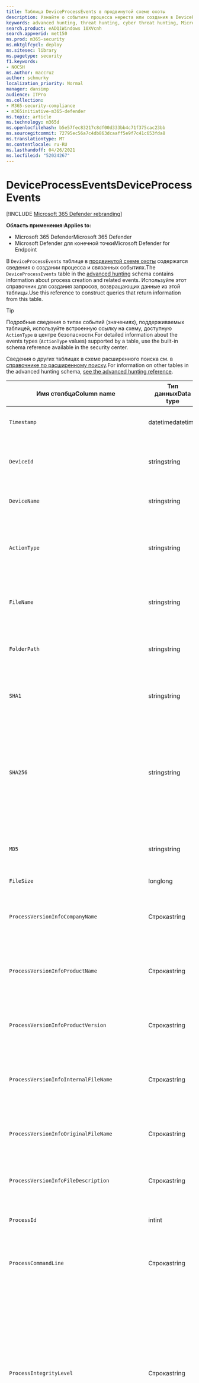 ```yaml
---
title: Таблица DeviceProcessEvents в продвинутой схеме охоты
description: Узнайте о событиях процесса нереста или создания в DeviceProcessEventstable продвинутой схемы охоты
keywords: advanced hunting, threat hunting, cyber threat hunting, Microsoft 365 Defender, microsoft 365, m365, search, query, telemetry, schema reference, kusto, table, column, data type, processcreationevents, DeviceProcessEvents, process id, command line, DeviceProcessEvents
search.product: eADQiWindows 10XVcnh
search.appverid: met150
ms.prod: m365-security
ms.mktglfcycl: deploy
ms.sitesec: library
ms.pagetype: security
f1.keywords:
- NOCSH
ms.author: maccruz
author: schmurky
localization_priority: Normal
manager: dansimp
audience: ITPro
ms.collection:
- M365-security-compliance
- m365initiative-m365-defender
ms.topic: article
ms.technology: m365d
ms.openlocfilehash: b5e57fec83217c8df00d333bb4c71f375cac23bb
ms.sourcegitcommit: 72795ec56a7c4db863dcaaff5e9f7c41c653fda8
ms.translationtype: MT
ms.contentlocale: ru-RU
ms.lasthandoff: 04/26/2021
ms.locfileid: "52024267"
---
```

# <a name="deviceprocessevents"></a><span data-ttu-id="13e9b-104">DeviceProcessEvents</span><span class="sxs-lookup"><span data-stu-id="13e9b-104">DeviceProcessEvents</span></span>

[!INCLUDE [Microsoft 365 Defender rebranding](../includes/microsoft-defender.md)]


<span data-ttu-id="13e9b-105">**Область применения:**</span><span class="sxs-lookup"><span data-stu-id="13e9b-105">**Applies to:**</span></span>
- <span data-ttu-id="13e9b-106">Microsoft 365 Defender</span><span class="sxs-lookup"><span data-stu-id="13e9b-106">Microsoft 365 Defender</span></span>
- <span data-ttu-id="13e9b-107">Microsoft Defender для конечной точки</span><span class="sxs-lookup"><span data-stu-id="13e9b-107">Microsoft Defender for Endpoint</span></span>



<span data-ttu-id="13e9b-108">В `DeviceProcessEvents` таблице в [продвинутой схеме охоты](advanced-hunting-overview.md) содержатся сведения о создании процесса и связанных событиях.</span><span class="sxs-lookup"><span data-stu-id="13e9b-108">The `DeviceProcessEvents` table in the [advanced hunting](advanced-hunting-overview.md) schema contains information about process creation and related events.</span></span> <span data-ttu-id="13e9b-109">Используйте этот справочник для создания запросов, возвращающих данные из этой таблицы.</span><span class="sxs-lookup"><span data-stu-id="13e9b-109">Use this reference to construct queries that return information from this table.</span></span>

>[!TIP]
> <span data-ttu-id="13e9b-110">Подробные сведения о типах событий (значениях), поддерживаемых таблицей, используйте встроенную ссылку на схему, доступную `ActionType` в центре безопасности.</span><span class="sxs-lookup"><span data-stu-id="13e9b-110">For detailed information about the events types (`ActionType` values) supported by a table, use the built-in schema reference available in the security center.</span></span>

<span data-ttu-id="13e9b-111">Сведения о других таблицах в схеме расширенного поиска см. в [справочнике по расширенному поиску](advanced-hunting-schema-tables.md).</span><span class="sxs-lookup"><span data-stu-id="13e9b-111">For information on other tables in the advanced hunting schema, [see the advanced hunting reference](advanced-hunting-schema-tables.md).</span></span>

| <span data-ttu-id="13e9b-112">Имя столбца</span><span class="sxs-lookup"><span data-stu-id="13e9b-112">Column name</span></span> | <span data-ttu-id="13e9b-113">Тип данных</span><span class="sxs-lookup"><span data-stu-id="13e9b-113">Data type</span></span> | <span data-ttu-id="13e9b-114">Описание</span><span class="sxs-lookup"><span data-stu-id="13e9b-114">Description</span></span> |
|-------------|-----------|-------------|
| `Timestamp` | <span data-ttu-id="13e9b-115">datetime</span><span class="sxs-lookup"><span data-stu-id="13e9b-115">datetime</span></span> | <span data-ttu-id="13e9b-116">Дата и время записи события</span><span class="sxs-lookup"><span data-stu-id="13e9b-116">Date and time when the event was recorded</span></span> |
| `DeviceId` | <span data-ttu-id="13e9b-117">string</span><span class="sxs-lookup"><span data-stu-id="13e9b-117">string</span></span> | <span data-ttu-id="13e9b-118">Уникальный идентификатор для обслуживаемого компьютера</span><span class="sxs-lookup"><span data-stu-id="13e9b-118">Unique identifier for the machine in the service</span></span> |
| `DeviceName` | <span data-ttu-id="13e9b-119">string</span><span class="sxs-lookup"><span data-stu-id="13e9b-119">string</span></span> | <span data-ttu-id="13e9b-120">Полное доменное имя компьютера</span><span class="sxs-lookup"><span data-stu-id="13e9b-120">Fully qualified domain name (FQDN) of the machine</span></span> |
| `ActionType` | <span data-ttu-id="13e9b-121">string</span><span class="sxs-lookup"><span data-stu-id="13e9b-121">string</span></span> | <span data-ttu-id="13e9b-122">Тип действий, которые вызвали событие.</span><span class="sxs-lookup"><span data-stu-id="13e9b-122">Type of activity that triggered the event.</span></span> <span data-ttu-id="13e9b-123">Подробные [сведения см. в](advanced-hunting-schema-tables.md?#get-schema-information-in-the-security-center) справке по схеме на портале</span><span class="sxs-lookup"><span data-stu-id="13e9b-123">See the [in-portal schema reference](advanced-hunting-schema-tables.md?#get-schema-information-in-the-security-center) for details</span></span> |
| `FileName` | <span data-ttu-id="13e9b-124">string</span><span class="sxs-lookup"><span data-stu-id="13e9b-124">string</span></span> | <span data-ttu-id="13e9b-125">Имя файла, к которому было применено записанное действие</span><span class="sxs-lookup"><span data-stu-id="13e9b-125">Name of the file that the recorded action was applied to</span></span> |
| `FolderPath` | <span data-ttu-id="13e9b-126">string</span><span class="sxs-lookup"><span data-stu-id="13e9b-126">string</span></span> | <span data-ttu-id="13e9b-127">Папка, содержащая файл, к котором было применено записано действие</span><span class="sxs-lookup"><span data-stu-id="13e9b-127">Folder containing the file that the recorded action was applied to</span></span> |
| `SHA1` | <span data-ttu-id="13e9b-128">string</span><span class="sxs-lookup"><span data-stu-id="13e9b-128">string</span></span> | <span data-ttu-id="13e9b-129">SHA-1 файла, к которому было применено записанное действие</span><span class="sxs-lookup"><span data-stu-id="13e9b-129">SHA-1 of the file that the recorded action was applied to</span></span> |
| `SHA256` | <span data-ttu-id="13e9b-130">string</span><span class="sxs-lookup"><span data-stu-id="13e9b-130">string</span></span> | <span data-ttu-id="13e9b-131">SHA-256 файла, к которому было применено записанное действие</span><span class="sxs-lookup"><span data-stu-id="13e9b-131">SHA-256 of the file that the recorded action was applied to.</span></span> <span data-ttu-id="13e9b-132">Это поле обычно не заполняется. Используйте столбец SHA1, если он доступен.</span><span class="sxs-lookup"><span data-stu-id="13e9b-132">This field is usually not populated — use the SHA1 column when available.</span></span> |
| `MD5` | <span data-ttu-id="13e9b-133">string</span><span class="sxs-lookup"><span data-stu-id="13e9b-133">string</span></span> | <span data-ttu-id="13e9b-134">Hash MD5 файла, к который было применено записано действие</span><span class="sxs-lookup"><span data-stu-id="13e9b-134">MD5 hash of the file that the recorded action was applied to</span></span> |
| `FileSize` | <span data-ttu-id="13e9b-135">long</span><span class="sxs-lookup"><span data-stu-id="13e9b-135">long</span></span> | <span data-ttu-id="13e9b-136">Размер файла в bytes</span><span class="sxs-lookup"><span data-stu-id="13e9b-136">Size of the file in bytes</span></span> |
| `ProcessVersionInfoCompanyName` | <span data-ttu-id="13e9b-137">Строка</span><span class="sxs-lookup"><span data-stu-id="13e9b-137">string</span></span> | <span data-ttu-id="13e9b-138">Имя компании из сведений о версии вновь созданного процесса</span><span class="sxs-lookup"><span data-stu-id="13e9b-138">Company name from the version information of the newly created process</span></span> |
| `ProcessVersionInfoProductName` | <span data-ttu-id="13e9b-139">Строка</span><span class="sxs-lookup"><span data-stu-id="13e9b-139">string</span></span> | <span data-ttu-id="13e9b-140">Имя продукта из сведений о версии вновь созданного процесса</span><span class="sxs-lookup"><span data-stu-id="13e9b-140">Product name from the version information of the newly created process</span></span> |
| `ProcessVersionInfoProductVersion` | <span data-ttu-id="13e9b-141">Строка</span><span class="sxs-lookup"><span data-stu-id="13e9b-141">string</span></span> | <span data-ttu-id="13e9b-142">Версия продукта из сведений о версии вновь созданного процесса</span><span class="sxs-lookup"><span data-stu-id="13e9b-142">Product version from the version information of the newly created process</span></span> |
| `ProcessVersionInfoInternalFileName` | <span data-ttu-id="13e9b-143">Строка</span><span class="sxs-lookup"><span data-stu-id="13e9b-143">string</span></span> | <span data-ttu-id="13e9b-144">Имя внутреннего файла из сведений о версии вновь созданного процесса</span><span class="sxs-lookup"><span data-stu-id="13e9b-144">Internal file name from the version information of the newly created process</span></span> |
| `ProcessVersionInfoOriginalFileName` | <span data-ttu-id="13e9b-145">Строка</span><span class="sxs-lookup"><span data-stu-id="13e9b-145">string</span></span> | <span data-ttu-id="13e9b-146">Исходное имя файла из версии информации о вновь созданном процессе</span><span class="sxs-lookup"><span data-stu-id="13e9b-146">Original file name from the version information of the newly created process</span></span> |
| `ProcessVersionInfoFileDescription` | <span data-ttu-id="13e9b-147">Строка</span><span class="sxs-lookup"><span data-stu-id="13e9b-147">string</span></span> | <span data-ttu-id="13e9b-148">Описание из сведений о версии вновь созданного процесса</span><span class="sxs-lookup"><span data-stu-id="13e9b-148">Description from the version information of the newly created process</span></span> |
| `ProcessId` | <span data-ttu-id="13e9b-149">int</span><span class="sxs-lookup"><span data-stu-id="13e9b-149">int</span></span> | <span data-ttu-id="13e9b-150">ID процесса (PID) вновь созданного процесса</span><span class="sxs-lookup"><span data-stu-id="13e9b-150">Process ID (PID) of the newly created process</span></span> |
| `ProcessCommandLine` | <span data-ttu-id="13e9b-151">Строка</span><span class="sxs-lookup"><span data-stu-id="13e9b-151">string</span></span> | <span data-ttu-id="13e9b-152">Командная строка, используемая для создания нового процесса</span><span class="sxs-lookup"><span data-stu-id="13e9b-152">Command line used to create the new process</span></span> |
| `ProcessIntegrityLevel` | <span data-ttu-id="13e9b-153">Строка</span><span class="sxs-lookup"><span data-stu-id="13e9b-153">string</span></span> | <span data-ttu-id="13e9b-154">Уровень целостности вновь созданного процесса.</span><span class="sxs-lookup"><span data-stu-id="13e9b-154">Integrity level of the newly created process.</span></span> <span data-ttu-id="13e9b-155">Windows назначает уровни целостности процессам, основанным на определенных характеристиках, например, если они были запущены из скачаного интернета.</span><span class="sxs-lookup"><span data-stu-id="13e9b-155">Windows assigns integrity levels to processes based on certain characteristics, such as if they were launched from an internet downloaded.</span></span> <span data-ttu-id="13e9b-156">Эти уровни целостности влияют на разрешения на ресурсы</span><span class="sxs-lookup"><span data-stu-id="13e9b-156">These integrity levels influence permissions to resources</span></span> |
| `ProcessTokenElevation` | <span data-ttu-id="13e9b-157">Строка</span><span class="sxs-lookup"><span data-stu-id="13e9b-157">string</span></span> | <span data-ttu-id="13e9b-158">Указывает тип высоты маркера, примененный к вновь созданному процессу.</span><span class="sxs-lookup"><span data-stu-id="13e9b-158">Indicates the type of token elevation applied to the newly created process.</span></span> <span data-ttu-id="13e9b-159">Возможные значения: TokenElevationTypeLimited (ограниченный), TokenElevationTypeDefault (стандартный) и TokenElevationTypeFull (повышенный)</span><span class="sxs-lookup"><span data-stu-id="13e9b-159">Possible values: TokenElevationTypeLimited (restricted), TokenElevationTypeDefault (standard), and TokenElevationTypeFull (elevated)</span></span> |
| `ProcessCreationTime` | <span data-ttu-id="13e9b-160">datetime</span><span class="sxs-lookup"><span data-stu-id="13e9b-160">datetime</span></span> | <span data-ttu-id="13e9b-161">Дата и время создания процесса</span><span class="sxs-lookup"><span data-stu-id="13e9b-161">Date and time the process was created</span></span> |
| `AccountDomain` | <span data-ttu-id="13e9b-162">Строка</span><span class="sxs-lookup"><span data-stu-id="13e9b-162">string</span></span> | <span data-ttu-id="13e9b-163">Домен учетной записи</span><span class="sxs-lookup"><span data-stu-id="13e9b-163">Domain of the account</span></span> |
| `AccountName` | <span data-ttu-id="13e9b-164">Строка</span><span class="sxs-lookup"><span data-stu-id="13e9b-164">string</span></span> | <span data-ttu-id="13e9b-165">Имя пользователя учетной записи</span><span class="sxs-lookup"><span data-stu-id="13e9b-165">User name of the account</span></span> |
| `AccountSid` | <span data-ttu-id="13e9b-166">Строка</span><span class="sxs-lookup"><span data-stu-id="13e9b-166">string</span></span> | <span data-ttu-id="13e9b-167">Идентификатор безопасности (SID) учетной записи</span><span class="sxs-lookup"><span data-stu-id="13e9b-167">Security Identifier (SID) of the account</span></span> |
| `AccountUpn` | <span data-ttu-id="13e9b-168">Строка</span><span class="sxs-lookup"><span data-stu-id="13e9b-168">string</span></span> | <span data-ttu-id="13e9b-169">Основное имя пользователя (UPN) учетной записи</span><span class="sxs-lookup"><span data-stu-id="13e9b-169">User principal name (UPN) of the account</span></span> |
| `AccountObjectId` | <span data-ttu-id="13e9b-170">Строка</span><span class="sxs-lookup"><span data-stu-id="13e9b-170">string</span></span> | <span data-ttu-id="13e9b-171">Уникальный идентификатор учетной записи в Azure AD</span><span class="sxs-lookup"><span data-stu-id="13e9b-171">Unique identifier for the account in Azure AD</span></span> |
| `LogonId` | <span data-ttu-id="13e9b-172">Строка</span><span class="sxs-lookup"><span data-stu-id="13e9b-172">string</span></span> | <span data-ttu-id="13e9b-173">Идентификатор для сеанса логотипа.</span><span class="sxs-lookup"><span data-stu-id="13e9b-173">Identifier for a logon session.</span></span> <span data-ttu-id="13e9b-174">Этот идентификатор уникален на одной машине только между перезапусками</span><span class="sxs-lookup"><span data-stu-id="13e9b-174">This identifier is unique on the same machine only between restarts</span></span> |
| `InitiatingProcessAccountDomain` | <span data-ttu-id="13e9b-175">Строка</span><span class="sxs-lookup"><span data-stu-id="13e9b-175">string</span></span> | <span data-ttu-id="13e9b-176">Домен учетной записи, которая управляла процессом, ответственным за событие</span><span class="sxs-lookup"><span data-stu-id="13e9b-176">Domain of the account that ran the process responsible for the event</span></span> |
| `InitiatingProcessAccountName` | <span data-ttu-id="13e9b-177">Строка</span><span class="sxs-lookup"><span data-stu-id="13e9b-177">string</span></span> | <span data-ttu-id="13e9b-178">Имя пользователя учетной записи, которая запустила процесс, ответственный за событие</span><span class="sxs-lookup"><span data-stu-id="13e9b-178">User name of the account that ran the process responsible for the event</span></span> |
| `InitiatingProcessAccountSid` | <span data-ttu-id="13e9b-179">Строка</span><span class="sxs-lookup"><span data-stu-id="13e9b-179">string</span></span> | <span data-ttu-id="13e9b-180">Идентификатор безопасности (SID) учетной записи, которая управляла процессом, ответственным за событие</span><span class="sxs-lookup"><span data-stu-id="13e9b-180">Security Identifier (SID) of the account that ran the process responsible for the event</span></span> |
| `InitiatingProcessAccountUpn` | <span data-ttu-id="13e9b-181">Строка</span><span class="sxs-lookup"><span data-stu-id="13e9b-181">string</span></span> | <span data-ttu-id="13e9b-182">Основное имя пользователя (UPN) учетной записи, которая управляла процессом, ответственным за событие</span><span class="sxs-lookup"><span data-stu-id="13e9b-182">User principal name (UPN) of the account that ran the process responsible for the event</span></span> |
| `InitiatingProcessAccountObjectId` | <span data-ttu-id="13e9b-183">Строка</span><span class="sxs-lookup"><span data-stu-id="13e9b-183">string</span></span> | <span data-ttu-id="13e9b-184">ID объекта Azure AD учетной записи пользователя, которая запустила процесс, ответственный за событие</span><span class="sxs-lookup"><span data-stu-id="13e9b-184">Azure AD object ID of the user account that ran the process responsible for the event</span></span> |
| `InitiatingProcessLogonId` | <span data-ttu-id="13e9b-185">Строка</span><span class="sxs-lookup"><span data-stu-id="13e9b-185">string</span></span> | <span data-ttu-id="13e9b-186">Идентификатор для сеанса логотипа процесса, который инициировал событие.</span><span class="sxs-lookup"><span data-stu-id="13e9b-186">Identifier for a logon session of the process that initiated the event.</span></span> <span data-ttu-id="13e9b-187">Этот идентификатор уникален на одной машине только между перезапусками.</span><span class="sxs-lookup"><span data-stu-id="13e9b-187">This identifier is unique on the same machine only between restarts.</span></span> |
| `InitiatingProcessIntegrityLevel` | <span data-ttu-id="13e9b-188">Строка</span><span class="sxs-lookup"><span data-stu-id="13e9b-188">string</span></span> | <span data-ttu-id="13e9b-189">Уровень целостности процесса, который инициировал событие.</span><span class="sxs-lookup"><span data-stu-id="13e9b-189">Integrity level of the process that initiated the event.</span></span> <span data-ttu-id="13e9b-190">Windows назначает уровни целостности процессам на основе определенных характеристик, например, если они были запущены из скачивания в Интернете.</span><span class="sxs-lookup"><span data-stu-id="13e9b-190">Windows assigns integrity levels to processes based on certain characteristics, such as if they were launched from an internet download.</span></span> <span data-ttu-id="13e9b-191">Эти уровни целостности влияют на разрешения на ресурсы</span><span class="sxs-lookup"><span data-stu-id="13e9b-191">These integrity levels influence permissions to resources</span></span> |
| `InitiatingProcessTokenElevation` | <span data-ttu-id="13e9b-192">Строка</span><span class="sxs-lookup"><span data-stu-id="13e9b-192">string</span></span> | <span data-ttu-id="13e9b-193">Тип маркера, указывающий на наличие или отсутствие высоты привилегий управления пользовательским доступом (UAC), применяемой к процессу, инициировал событие.</span><span class="sxs-lookup"><span data-stu-id="13e9b-193">Token type indicating the presence or absence of User Access Control (UAC) privilege elevation applied to the process that initiated the event</span></span> |
| `InitiatingProcessSHA1` | <span data-ttu-id="13e9b-194">Строка</span><span class="sxs-lookup"><span data-stu-id="13e9b-194">string</span></span> | <span data-ttu-id="13e9b-195">SHA-1 процесса (файла изображений), который инициировал событие</span><span class="sxs-lookup"><span data-stu-id="13e9b-195">SHA-1 of the process (image file) that initiated the event</span></span> |
| `InitiatingProcessSHA256` | <span data-ttu-id="13e9b-196">Строка</span><span class="sxs-lookup"><span data-stu-id="13e9b-196">string</span></span> | <span data-ttu-id="13e9b-197">SHA-256 процесса (файла изображений), который инициировал событие.</span><span class="sxs-lookup"><span data-stu-id="13e9b-197">SHA-256 of the process (image file) that initiated the event.</span></span> <span data-ttu-id="13e9b-198">Это поле обычно не заполняется. Используйте столбец SHA1, если он доступен.</span><span class="sxs-lookup"><span data-stu-id="13e9b-198">This field is usually not populated — use the SHA1 column when available.</span></span> |
| `InitiatingProcessMD5` | <span data-ttu-id="13e9b-199">string</span><span class="sxs-lookup"><span data-stu-id="13e9b-199">string</span></span> | <span data-ttu-id="13e9b-200">AD5 hash of the process (image file), that initiated the event</span><span class="sxs-lookup"><span data-stu-id="13e9b-200">MD5 hash of the process (image file) that initiated the event</span></span> |
| `InitiatingProcessFileName` | <span data-ttu-id="13e9b-201">Строка</span><span class="sxs-lookup"><span data-stu-id="13e9b-201">string</span></span> | <span data-ttu-id="13e9b-202">Имя процесса, который инициировал событие</span><span class="sxs-lookup"><span data-stu-id="13e9b-202">Name of the process that initiated the event</span></span> |
| `InitiatingProcessFileSize` | <span data-ttu-id="13e9b-203">long</span><span class="sxs-lookup"><span data-stu-id="13e9b-203">long</span></span> | <span data-ttu-id="13e9b-204">Размер файла, который запустил процесс, ответственный за событие</span><span class="sxs-lookup"><span data-stu-id="13e9b-204">Size of the file that ran the process responsible for the event</span></span> |
| `InitiatingProcessVersionInfoCompanyName` | <span data-ttu-id="13e9b-205">Строка</span><span class="sxs-lookup"><span data-stu-id="13e9b-205">string</span></span> | <span data-ttu-id="13e9b-206">Название компании из сведений о версии процесса (файла изображений), ответственного за событие</span><span class="sxs-lookup"><span data-stu-id="13e9b-206">Company name from the version information of the process (image file) responsible for the event</span></span> |
| `InitiatingProcessVersionInfoProductName` | <span data-ttu-id="13e9b-207">Строка</span><span class="sxs-lookup"><span data-stu-id="13e9b-207">string</span></span> | <span data-ttu-id="13e9b-208">Имя продукта из сведений о версии процесса (файл изображений), ответственных за событие</span><span class="sxs-lookup"><span data-stu-id="13e9b-208">Product name from the version information of the process (image file) responsible for the event</span></span> |
| `InitiatingProcessVersionInfoProductVersion` | <span data-ttu-id="13e9b-209">Строка</span><span class="sxs-lookup"><span data-stu-id="13e9b-209">string</span></span> | <span data-ttu-id="13e9b-210">Версия продукта из сведений о версии процесса (файла изображений), ответственного за событие</span><span class="sxs-lookup"><span data-stu-id="13e9b-210">Product version from the version information of the process (image file) responsible for the event</span></span> |
| `InitiatingProcessVersionInfoInternalFileName` | <span data-ttu-id="13e9b-211">Строка</span><span class="sxs-lookup"><span data-stu-id="13e9b-211">string</span></span> | <span data-ttu-id="13e9b-212">Имя внутреннего файла из сведений о версии процесса (файла изображений), ответственного за событие</span><span class="sxs-lookup"><span data-stu-id="13e9b-212">Internal file name from the version information of the process (image file) responsible for the event</span></span> |
| `InitiatingProcessVersionInfoOriginalFileName` | <span data-ttu-id="13e9b-213">Строка</span><span class="sxs-lookup"><span data-stu-id="13e9b-213">string</span></span> | <span data-ttu-id="13e9b-214">Исходное имя файла из версии данных процесса (файла изображений), ответственного за событие</span><span class="sxs-lookup"><span data-stu-id="13e9b-214">Original file name from the version information of the process (image file) responsible for the event</span></span> |
| `InitiatingProcessVersionInfoFileDescription` | <span data-ttu-id="13e9b-215">Строка</span><span class="sxs-lookup"><span data-stu-id="13e9b-215">string</span></span> | <span data-ttu-id="13e9b-216">Описание из сведений о версии процесса (файла изображений), ответственного за событие</span><span class="sxs-lookup"><span data-stu-id="13e9b-216">Description from the version information of the process (image file) responsible for the event</span></span> |
| `InitiatingProcessId` | <span data-ttu-id="13e9b-217">int</span><span class="sxs-lookup"><span data-stu-id="13e9b-217">int</span></span> | <span data-ttu-id="13e9b-218">Процесс ID (PID) процесса, который инициировал событие</span><span class="sxs-lookup"><span data-stu-id="13e9b-218">Process ID (PID) of the process that initiated the event</span></span> |
| `InitiatingProcessCommandLine` | <span data-ttu-id="13e9b-219">Строка</span><span class="sxs-lookup"><span data-stu-id="13e9b-219">string</span></span> | <span data-ttu-id="13e9b-220">Командная строка, используемая для запуска процесса, инициированного событием</span><span class="sxs-lookup"><span data-stu-id="13e9b-220">Command line used to run the process that initiated the event</span></span> |
| `InitiatingProcessCreationTime` | <span data-ttu-id="13e9b-221">datetime</span><span class="sxs-lookup"><span data-stu-id="13e9b-221">datetime</span></span> | <span data-ttu-id="13e9b-222">Дата и время начала процесса запуска события</span><span class="sxs-lookup"><span data-stu-id="13e9b-222">Date and time when the process that initiated the event was started</span></span> |
| `InitiatingProcessFolderPath` | <span data-ttu-id="13e9b-223">Строка</span><span class="sxs-lookup"><span data-stu-id="13e9b-223">string</span></span> | <span data-ttu-id="13e9b-224">Папка, содержащая процесс (файл изображений), который инициировал событие</span><span class="sxs-lookup"><span data-stu-id="13e9b-224">Folder containing the process (image file) that initiated the event</span></span> |
| `InitiatingProcessParentId` | <span data-ttu-id="13e9b-225">int</span><span class="sxs-lookup"><span data-stu-id="13e9b-225">int</span></span> | <span data-ttu-id="13e9b-226">Process ID (PID) родительского процесса, который породил процесс, ответственный за событие</span><span class="sxs-lookup"><span data-stu-id="13e9b-226">Process ID (PID) of the parent process that spawned the process responsible for the event</span></span> |
| `InitiatingProcessParentFileName` | <span data-ttu-id="13e9b-227">Строка</span><span class="sxs-lookup"><span data-stu-id="13e9b-227">string</span></span> | <span data-ttu-id="13e9b-228">Имя родительского процесса, который породил процесс, ответственный за событие</span><span class="sxs-lookup"><span data-stu-id="13e9b-228">Name of the parent process that spawned the process responsible for the event</span></span> |
| `InitiatingProcessParentCreationTime` | <span data-ttu-id="13e9b-229">datetime</span><span class="sxs-lookup"><span data-stu-id="13e9b-229">datetime</span></span> | <span data-ttu-id="13e9b-230">Дата и время запуска родительского процесса, ответственного за событие</span><span class="sxs-lookup"><span data-stu-id="13e9b-230">Date and time when the parent of the process responsible for the event was started</span></span> |
| `InitiatingProcessSignerType` | <span data-ttu-id="13e9b-231">Строка</span><span class="sxs-lookup"><span data-stu-id="13e9b-231">string</span></span> | <span data-ttu-id="13e9b-232">Тип подписавщика файла процесса (файла изображений), который инициировал событие</span><span class="sxs-lookup"><span data-stu-id="13e9b-232">Type of file signer of the process (image file) that initiated the event</span></span> |
| `InitiatingProcessSignatureStatus` | <span data-ttu-id="13e9b-233">Строка</span><span class="sxs-lookup"><span data-stu-id="13e9b-233">string</span></span> | <span data-ttu-id="13e9b-234">Сведения о состоянии подписи процесса (файла изображений), который инициировал событие</span><span class="sxs-lookup"><span data-stu-id="13e9b-234">Information about the signature status of the process (image file) that initiated the event</span></span> |
| `ReportId` | <span data-ttu-id="13e9b-235">long</span><span class="sxs-lookup"><span data-stu-id="13e9b-235">long</span></span> | <span data-ttu-id="13e9b-236">Идентификатор события на основе повторяющегося счетчика.</span><span class="sxs-lookup"><span data-stu-id="13e9b-236">Event identifier based on a repeating counter.</span></span> <span data-ttu-id="13e9b-237">Для определения уникальных событий этот столбец должен использоваться в сочетании со столбцами DeviceName и Timestamp.</span><span class="sxs-lookup"><span data-stu-id="13e9b-237">To identify unique events, this column must be used in conjunction with the DeviceName and Timestamp columns</span></span> |
| `AppGuardContainerId` | <span data-ttu-id="13e9b-238">Строка</span><span class="sxs-lookup"><span data-stu-id="13e9b-238">string</span></span> | <span data-ttu-id="13e9b-239">Идентификатор виртуализированного контейнера, используемого службой Application Guard для изоляции активности браузера</span><span class="sxs-lookup"><span data-stu-id="13e9b-239">Identifier for the virtualized container used by Application Guard to isolate browser activity</span></span> |
| `AdditionalFields` | <span data-ttu-id="13e9b-240">Строка</span><span class="sxs-lookup"><span data-stu-id="13e9b-240">string</span></span> | <span data-ttu-id="13e9b-241">Дополнительные сведения о событии в формате массива JSON</span><span class="sxs-lookup"><span data-stu-id="13e9b-241">Additional information about the event in JSON array format</span></span> |


## <a name="related-topics"></a><span data-ttu-id="13e9b-242">Статьи по теме</span><span class="sxs-lookup"><span data-stu-id="13e9b-242">Related topics</span></span>
- [<span data-ttu-id="13e9b-243">Обзор расширенной охоты</span><span class="sxs-lookup"><span data-stu-id="13e9b-243">Advanced hunting overview</span></span>](advanced-hunting-overview.md)
- [<span data-ttu-id="13e9b-244">Изучение языка запросов</span><span class="sxs-lookup"><span data-stu-id="13e9b-244">Learn the query language</span></span>](advanced-hunting-query-language.md)
- [<span data-ttu-id="13e9b-245">Использование общих запросов</span><span class="sxs-lookup"><span data-stu-id="13e9b-245">Use shared queries</span></span>](advanced-hunting-shared-queries.md)
- [<span data-ttu-id="13e9b-246">Охота на различных устройствах, в письмах, приложениях и удостоверениях</span><span class="sxs-lookup"><span data-stu-id="13e9b-246">Hunt across devices, emails, apps, and identities</span></span>](advanced-hunting-query-emails-devices.md)
- [<span data-ttu-id="13e9b-247">Сведения о схеме</span><span class="sxs-lookup"><span data-stu-id="13e9b-247">Understand the schema</span></span>](advanced-hunting-schema-tables.md)
- [<span data-ttu-id="13e9b-248">Применение рекомендаций по использованию запросов</span><span class="sxs-lookup"><span data-stu-id="13e9b-248">Apply query best practices</span></span>](advanced-hunting-best-practices.md)
